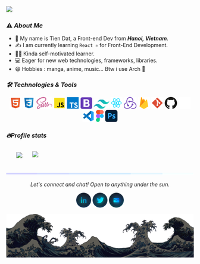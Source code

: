 <a href="#" target="_blank">
  <img src="./img/tiendat.svg" width="1200" />
</a>

### **⚠️ *About Me***

* 🌱 My name is Tien Dat, a Front-end Dev from ***Hanoi, Vietnam***.
* ✍️ I am currently learning <code>React ⚛️</code> for Front-End Development.
* 👨‍💻 Kinda self-motivated learner.
* 💻 Eager for new web technologies, frameworks, libraries.
* 😄 Hobbies : manga, anime, music... Btw i use Arch 🐧

### ***🛠 Technologies & Tools***
<p align="center">
  <img src="./img/tech/html5.svg" height="32px" alt="HTML5" title="HTML5"/>
  <img src="./img/tech/css3.svg" height="32px" alt="CSS" title="CSS3"/>
  <img src="./img/tech/sass.svg" height="32px" alt="Sass" title="Sass"/>
  <img src="./img/tech/js.svg" height="32px" alt="Javascript" title="Javascript"/>
  <img src="./img/tech/typescript.svg" height="32px" alt="Typescript" title="Typescript"/>
  <img src="./img/tech/bootstrap.svg" height="32px" alt="Bootstrap" title="Bootstrap"/>
  <img src="./img/tech/tailwind.svg" height="25px" alt="Tailwind" title="Tailwind"/>
  <img src="./img/tech/reactjs.svg" height="32px" alt="React JS" title="React JS"/>
  <img src="./img/tech/redux.svg" height="32px" alt="Redux" title="Redux"/>
  <img src="./img/tech/firebase.svg" height="32px" alt="Firebase" title="Firebase"/>
  <img src="./img/tech/git.svg" height="32px" alt="Git" title="Git"/>
  <img src="./img/tech/github.svg#gh-light-mode-only" height="32px" alt="Github" title="Github"/>
  <img src="./img/tech/github_white.svg#gh-dark-mode-only" height="32px" alt="Github" title="Github"/>
  <img src="./img/tech/vscode.svg" height="32px" alt="Visual Studio Code" title="Visual Studio Code"/>
  <img src="./img/tech/figma.svg" height="32px" alt="Figma" title="Figma"/>
  <img src="./img/tech/photoshop.svg" height="32px" alt="Photoshop" title="Photoshop"/>
</p>

### ***🔥Profile stats***
<!-- https://github.com/anuraghazra/github-readme-stats -->
<br>
<div align=center>
  <a href="#" title="Tien Dat Tran's Most Used Languages">
    <img width="315" align="center" src="https://github-readme-stats.vercel.app/api/top-langs/?username=ddat-tebayo&theme=tokyonight&count_private=true&layout=compact&langs_count=6&border_color=61dafb">
  </a>
  <a href="#" title="Tien Dat Tran's Github Stats">
    <img align="right" width="434" src="https://github-readme-stats.vercel.app/api?username=ddat-tebayo&theme=tokyonight&show_icons=true&count_private=true&border_color=61dafb">
  </a>
  <br>
</div>

<!-- <details>
  <summary>⚡ Recent GitHub Activity</summary>
  <br>
   <img alt="ddat-tebayo's Activity Graph" src="https://activity-graph.herokuapp.com/graph?username=ddat-tebayo&custom_title=ddat-tebayo's%20Contribution%20Graph&bg_color=1F222E&color=F8D866&line=F85D7F&point=FFFFFF&hide_border=true"/>
  <br/>
</details> -->
<br>

![divider](./img/divider.gif)

<p align="center">
  <i>Let's connect and chat! Open to anything under the sun.</i>
  <p align="center">
      <code><a href="https://www.linkedin.com/in/tran-tien-dat"><img width="40px" src="./img/social/LinkedIn.png" title="Linkedin"/></a></code>
      <code><a href="https://twitter.com/im_trantiendat"><img width="40px" src="./img/social/Twitter.png" title="Twitter"/></a></code>
      <code><a href="mailto:trantiendat.dev@gmail.com"><img width="40px" src="./img/social/Email.png" title="trantiendat.dev@gmail.com"/></a></code>
  </p>
  <img src="./img/wave.png#gh-dark-mode-only">
</p>
